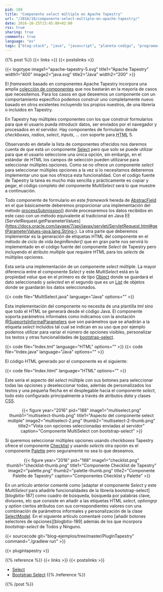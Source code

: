 ```yaml
---
pid: 188
title: "Componente select múltiple en Apache Tapestry"
url: "/2016/10/componente-select-multiple-en-apache-tapestry/"
date: 2016-10-25T13:45:00+02:00
rss: true
sharing: true
comments: true
language: "es"
tags: ["blog-stack", "java", "javascript", "planeta-codigo", "programacion", "software", "tapestry"]
---
```


{{% post %}}
{{< links >}}
{{< postslinks >}}

{{< logotype image1="apache-tapestry-5.svg" title1="Apache Tapestry" width1="400" image2="java.svg" title2="Java" width2="200" >}}

El _framework_ basado en componentes Apache Tapestry incorpora una amplia [colección de componentes](http://tapestry.apache.org/component-reference.html) que nos bastarán en la mayoría de casos que necesitemos. Para los casos en que deseemos un componente con un comportamiento específico podemos construir uno completamente nuevo basado en otros existentes incluyendo los propios nuestros, de una librería o incluidos en Tapestry.

En Tapestry hay múltiples componentes con los que construir formularios para que el usuario pueda introducir datos, ser enviados por el navegador y procesados en el servidor. Hay componentes de formulario desde _checkboxes_, _radios_, _select_, _inputs_, ... con soporte para <abbr title="HyperText Markup Language">HTML</abbr> 5.

Observando en detalle la lista de componentes ofrecidos nos daremos cuenta de que está un componente [Select](https://tapestry.apache.org/current/apidocs/org/apache/tapestry5/corelib/components/Select.html) pero que solo se puede utilizar para que el usuario seleccione una única opción, sin embargo, en el estándar de HTML los campos de selección pueden utilizarse para seleccionar múltiples opciones. Como se no ofrece un componente _select_ para seleccionar múltiples opciones a la vez si lo necesitamos deberemos implementar uno que nos ofrezca esta funcionalidad. Con el codigo fuente de Tapestry la tarea es mucho más sencilla y prácticamente es copiar y pegar, el código completo del componente _MultiSelect_ será lo que muestre a continuación.

Todo componente de formulario en este _framework_ hereda de [AbstracField](https://tapestry.apache.org/current/apidocs/org/apache/tapestry5/corelib/base/AbstractField.html) en el que básicamente deberemos proporcionar una implementación del método [processSubmission()](https://tapestry.apache.org/current/apidocs/org/apache/tapestry5/corelib/base/AbstractField.html#processSubmission(java.lang.String)) donde procesaremos los datos recibidos en este caso con un método equivalente al tradicional en Java EE [ServletRequest.getParameterValues] (https://docs.oracle.com/javaee/7/api/javax/servlet/ServletRequest.html#getParameterValues-java.lang.String-). La otra parte que deberemos implementar es la generación de etiquetas HTML del componente en el método de ciclo de vida _beginRender()_ que en gran parte nos servirá lo implementado en el código fuente del componente _Select_ de Tapestry pero incluyendo el atributo _multiple_ que requiere HTML para los _selects_ de múltiples opciones.

Esta sería una implementación de un componente _select_ múltiple. La mayor diferencia entre el componente _Select_ y este _MultiSelect_ está en la propiedad _value_ que en el primero es de tipo [Object](https://docs.oracle.com/javase/8/docs/api/java/lang/Object.html) donde se guardará el dato seleccionado y _selected_ en el segundo que es un [List](https://docs.oracle.com/javase/8/docs/api/java/util/List.html) de objetos donde se guardarán los datos seleccionados.

{{< code file="MultiSelect.java" language="Java" options="" >}}

Esta implementación del componente no necesita de una plantilla _tml_ sino que todo el HTML se generará desde el código Java. El componente soporta parámetros informales como indicamos con la anotación [@SupportsInformalParameters](https://tapestry.apache.org/current/apidocs/org/apache/tapestry5/annotations/SupportsInformalParameters.html) que son parámetros que se añadirán a la etiqueta _select_ incluidos tal cual se indican en su uso que por ejemplo podemos utilizar para variar el número de opciones visibles, personalizar los textos y otras funcionalidades de [bootstrap-select](https://silviomoreto.github.io/bootstrap-select/).

{{< code file="Index.tml" language="HTML" options="" >}}
{{< code file="Index.java" language="Java" options="" >}}

El código HTML generado por el componente es el siguiente:

{{< code file="Index.html" language="HTML" options="" >}}

Este sería el aspecto del _select_ múltiple con sus botones para seleccionar todas las opciones y deseleccionar todas, además de personalizados los textos y una pequeña flecha en el desplegable hacia el componente _select_, todo esto configurado principalmente a través de atributos _data_ y clases <abbr title="Cascading Stylesheets">CSS</abbr>.

<div class="media" style="text-align: center;">
    {{< figure year="2016" pid="188"
        image1="multiselect.png" thumb1="multiselect-thumb.png" title1="Aspecto del componente select mútiple"
        image2="multiselect-2.png" thumb2="multiselect-2-thumb.png" title2="Vista con opciones seleccionadas enviadas al servidor"
        caption="Componente MultiSelect con bootstrap-select" >}}
</div>

Si queremos seleccionar múltiples opciones usando _checkboxes_ Tapestry ofrece el componente [Checklist](https://tapestry.apache.org/current/apidocs/org/apache/tapestry5/corelib/components/Checklist.html) y usando _selects_ otra opción es el componente [Palette](https://tapestry.apache.org/current/apidocs/org/apache/tapestry5/corelib/components/Palette.html) pero seguramente no sea lo que deseamos.

<div class="media" style="text-align: center;">
    {{< figure year="2016" pid="188"
        image1="checklist.png" thumb1="checklist-thumb.png" title1="Componente Checklist de Tapestry"
        image2="palette.png" thumb2="palette-thumb.png" title2="Componente Palette de Tapestry"
        caption="Componentes Checklist y Palette" >}}
</div>

En un artículo anterior comenté como [adaptar el componente _Select_ y este _MultiSelect_ para añadirle funcionalidades de la librería bootstrap-select][blogbitix-187] como cuadro de búsqueda, búsqueda por palabras clave, divisores, etc que consiste en añadir a las etiquetas HTML _select_, _optiongrp_ y _option_ ciertos atributos con sus correspondientes valores con una combinación de parámetros informales y personalización de la clase [SelectModel](https://tapestry.apache.org/current/apidocs/org/apache/tapestry5/SelectModel.html). En el siguiente artículo comentaré como [añadir botones selectores de opciones][blogbitix-189] además de los que incorpora _bootstrap-select_ de Todos y Ninguno.

{{< sourcecode git="blog-ejemplos/tree/master/PlugInTapestry" command="./gradlew run" >}}

{{< plugintapestry >}}

{{% reference %}}
{{< links >}}
{{< postslinks >}}
* [Select](https://tapestry.apache.org/current/apidocs/org/apache/tapestry5/corelib/components/Select.html)
* [Bootstrap Select](https://silviomoreto.github.io/bootstrap-select/)
{{% /reference %}}

{{% /post %}}
